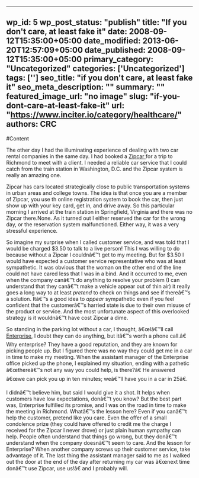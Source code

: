 
---
wp_id: 5
wp_post_status: "publish" 
title: "If you don't care, at least fake it"
date: 2008-09-12T15:35:00+05:00
date_modified: 2013-06-20T12:57:09+05:00
date_published: 2008-09-12T15:35:00+05:00
primary_category: "Uncategorized"
categories: ['Uncategorized'] 
tags: ['']
seo_title: "if you don't care, at least fake it"
seo_meta_description: ""
summary: ""
featured_image_url: "no image"
slug: "if-you-dont-care-at-least-fake-it"
url: "https://www.inciter.io/category/healthcare/"
authors: CRC
---

#Content

The other day I had the illuminating experience of dealing with two car rental companies in the same day. I had booked a [Zipcar ](http://www.zipcar.com)for a trip to Richmond to meet with a client. I needed a reliable car service that I could catch from the train station in Washington, D.C. and the Zipcar system is really an amazing one. 

Zipcar has cars located strategically close to public transportation systems in urban areas and college towns. The idea is that once you are a member of Zipcar, you use th
</a><span> online registration system to book the car, then just show up with your key card, get in, and drive away. So this particular morning I arrived at the train station in Springfield, Virginia and there was no Zipcar there.</span>None. As it turned out I either reserved the car for the wrong day, or the reservation system malfunctioned. Either way, it was a very stressful experience. 

So imagine my surprise when I called customer service, and was told that I would be charged $3.50 to talk to a live person! This I was willing to do because without a Zipcar I couldnâ€™t get to my meeting. But for $3.50 I would have expected a customer service representative who was at least sympathetic. It was obvious that the woman on the other end of the line could not have cared less that I was in a bind. And it occurred to me, even when the company canâ€™t do anything to resolve your problem (I can understand that they canâ€™t make a vehicle appear out of thin air) it really goes a long way to at least _pretend_ to check on things and see if thereâ€™s a solution. Itâ€™s a good idea to _appear_ sympathetic even if you feel confident that the customerâ€™s harried state is due to their own misuse of the product or service. And the most unfortunate aspect of this overlooked strategy is it wouldnâ€™t have cost Zipcar a dime.

So standing in the parking lot without a car, I thought, â€œIâ€™ll call [Enterprise](http://www.enterprise.com), I doubt they can do anything, but itâ€™s worth a phone call.â€ Why enterprise? They have a good reputation, and they are known for picking people up. But I figured there was no way they could get me in a car in time to make my meeting. When the assistant manager of the Enterprise office picked up the phone, I explained my situation, ending with a pathetic â€œthereâ€™s not any way you could help, is there?â€ He answered â€œwe can pick you up in ten minutes; weâ€™ll have you in a car in 25â€.

I didnâ€™t believe him, but said I would give it a shot. It helps when customers have low expectations, donâ€™t you know? But the best part was, Enterprise fulfilled its promise, and I was on the road in time to make the meeting in Richmond. Whatâ€™s the lesson here? Even if you canâ€™t help the customer, pretend like you care. Even the offer of a small condolence prize (they could have offered to credit me the charge I received for the Zipcar I never drove) or just plain human sympathy can help. People often understand that things go wrong, but they donâ€™t understand when the company doesnâ€™t seem to care. And the lesson for Enterprise? When another company screws up their customer service, take advantage of it. The last thing the assistant manager said to me as I walked out the door at the end of the day after returning my car was â€œnext time donâ€™t use Zipcar, use us!â€ and I probably will.


